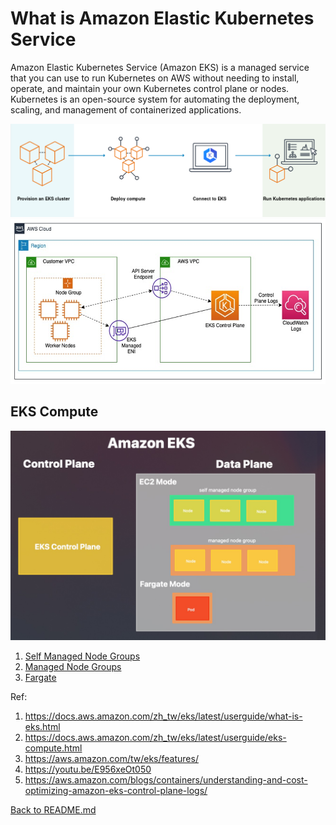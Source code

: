 # What is Amazon Elastic Kubernetes Service 
Amazon Elastic Kubernetes Service (Amazon EKS) is a managed service that you can use to run Kubernetes on AWS without needing to install, operate, and maintain your own Kubernetes control plane or nodes. Kubernetes is an open-source system for automating the deployment, scaling, and management of containerized applications. 

![](./docs/eks.png)
![](./docs/EKS-GuardDuty-Blog-Arch.png)

## EKS Compute
![](./docs//eks-compute.jpeg)
1. [Self Managed Node Groups](https://docs.aws.amazon.com/zh_tw/eks/latest/userguide/worker.html)
2. [Managed Node Groups](https://docs.aws.amazon.com/zh_tw/eks/latest/userguide/managed-node-groups.html)
3. [Fargate](https://docs.aws.amazon.com/zh_tw/eks/latest/userguide/fargate.html)


Ref:
1. https://docs.aws.amazon.com/zh_tw/eks/latest/userguide/what-is-eks.html
2. https://docs.aws.amazon.com/zh_tw/eks/latest/userguide/eks-compute.html
3. https://aws.amazon.com/tw/eks/features/
4. https://youtu.be/E956xeOt050
5. https://aws.amazon.com/blogs/containers/understanding-and-cost-optimizing-amazon-eks-control-plane-logs/

[Back to README.md](./README.md)